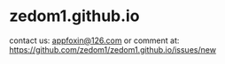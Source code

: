 # zedom1.github.io


contact us:   appfoxin@126.com
or comment at:    https://github.com/zedom1/zedom1.github.io/issues/new
